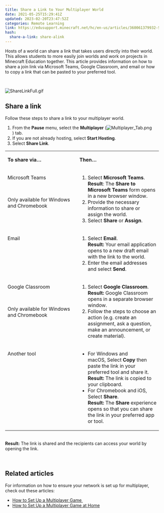 ```yaml
---
title: Share a Link to Your Multiplayer World
date: 2021-05-25T15:29:41Z
updated: 2023-02-20T23:47:52Z
categories: Remote Learning
link: https://edusupport.minecraft.net/hc/en-us/articles/360061379932-Share-a-Link-to-Your-Multiplayer-World
hash:
  share-a-link: share-alink
---
```


Hosts of a world can share a link that takes users directly into their world. This allows students to more easily join worlds and work on projects in Minecraft Education together. This article provides information on how to share a join link via Microsoft Teams, Google Classroom, and email or how to copy a link that can be pasted to your preferred tool. 

 

![ShareLinkFull.gif](https://edusupport.minecraft.net/hc/article_attachments/360096435472/ShareLinkFull.gif)

## Share a link 

Follow these steps to share a link to your multiplayer world. 

1.  From the **Pause** menu, select the **Multiplayer** (![Multiplayer_Tab.png](https://edusupport.minecraft.net/hc/article_attachments/360096400611/Multiplayer_Tab.png)) tab. 
2.  If you are not already hosting, select **Start Hosting**. 
3.  Select **Share Link**. 

<table data-border="1" data-tablestyle="MsoTableGrid" data-tablelook="1184" aria-rowcount="5">
<colgroup>
<col style="width: 50%" />
<col style="width: 50%" />
</colgroup>
<tbody>
<tr aria-rowindex="1">
<td style="width: 170px" data-celllook="0"><p><strong>To share via…</strong> </p></td>
<td style="width: 507px" data-celllook="0"><p><strong>Then…</strong> </p></td>
</tr>
<tr aria-rowindex="2">
<td style="width: 507px; vertical-align: top" data-celllook="0"><p>Microsoft Teams </p>
<p> </p>
<p>Only available for Windows and Chromebook </p></td>
<td style="width: 507px; vertical-align: top" data-celllook="0"><ol>
<li>Select <strong>Microsoft Teams</strong>. <br />
<strong>Result</strong>: The <strong>Share to Microsoft Teams</strong> form opens in a new browser window. </li>
<li>Provide the necessary information to share or assign the world. </li>
<li>Select <strong>Share</strong> or <strong>Assign</strong>. </li>
</ol></td>
</tr>
<tr aria-rowindex="3">
<td style="width: 507px; vertical-align: top" data-celllook="0"><p>Email </p></td>
<td style="width: 507px; vertical-align: top" data-celllook="0"><ol>
<li>Select <strong>Email</strong>. <br />
<strong>Result:</strong> Your email application opens to a new draft email with the link to the world. </li>
<li>Enter the email addresses and select <strong>Send</strong>. </li>
</ol></td>
</tr>
<tr aria-rowindex="4">
<td style="width: 507px; vertical-align: top" data-celllook="0"><p>Google Classroom </p>
<p> </p>
<p>Only available for Windows and Chromebook </p></td>
<td style="width: 507px; vertical-align: top" data-celllook="0"><ol>
<li>Select <strong>Google Classroom</strong>. <br />
<strong>Result:</strong> Google Classroom opens in a separate browser window. </li>
<li>Follow the steps to choose an action (e.g. create an assignment, ask a question, make an announcement, or create material).  </li>
</ol></td>
</tr>
<tr aria-rowindex="5">
<td style="width: 507px; vertical-align: top" data-celllook="0"><p>Another tool </p>
<p> </p></td>
<td style="width: 507px; vertical-align: top" data-celllook="0"><ul>
<li>For Windows and macOS, Select <strong>Copy</strong> then paste the link in your preferred tool and share it. <br />
<strong>Result:</strong> The link is copied to your clipboard. </li>
<li>For Chromebook and iOS, Select <strong>Share</strong>. <br />
<strong>Result:</strong> The <strong>Share </strong>experience opens so that you can share the link in your preferred app or tool. </li>
</ul></td>
</tr>
</tbody>
</table>

   
**Result:** The link is shared and the recipients can access your world by opening the link. 

 

## Related articles 

For information on how to ensure your network is set up for multiplayer, check out these articles: 

- [How to Set Up a Multiplayer Game ](https://aka.ms/MEEMultiplayer)
- [How to Set Up a Multiplayer Game at Home](https://aka.ms/MEEMultiplayerAtHome)
